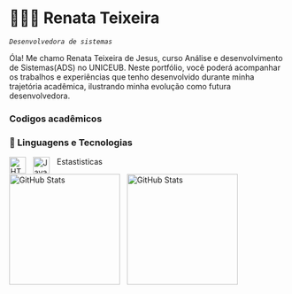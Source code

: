 # 👩🏻‍💻 Renata Teixeira

*`Desenvolvedora de sistemas`*

Óla! Me chamo Renata Teixeira de Jesus, curso Análise e desenvolvimento de Sistemas(ADS) no UNICEUB.
Neste portfólio, você poderá acompanhar os trabalhos e experiências que tenho desenvolvido durante minha trajetória acadêmica, ilustrando minha evolução como futura desenvolvedora. 

### Codigos acadêmicos 


### 🤖 Linguagens e Tecnologias

<img 
    align="left" 
    alt="HTML"
    title="HTML" 
    width="30px" 
    style="padding-right: 10px;" 
    src="https://cdn.jsdelivr.net/gh/devicons/devicon@latest/icons/html5/html5-original.svg" 
/>

<img 
    align="left" 
    alt="JavaScript" 
    title="JavaScript"
    width="30px" 
    style="padding-right: 10px;" 
    src="https://cdn.jsdelivr.net/gh/devicons/devicon@latest/icons/javascript/javascript-original.svg" 
/>
Estastisticas
<p>
  <img 
    align="left" 
    alt="GitHub Stats" 
    height="200" 
    style="padding-right: 10px;" 
    src="https://github-readme-stats.vercel.app/api?username=Renatatxr19&show_icons=true&theme=tokyonight&include_all_commits=true&locale=pt-br" 
  />

<img 
      align="left" 
      alt="GitHub Stats" 
      height="200" 
      src="https://github-readme-stats.vercel.app/api/top-langs/?username=Renatatxr19&theme=tokyonight&layout=compact&custom_title=Tecnologias&langs_count=9" 
  />

</p>

